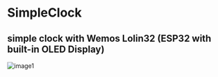 # SimpleClock
## simple clock with Wemos Lolin32 (ESP32 with built-in OLED Display) 

![image1](https://user-images.githubusercontent.com/77821412/222989339-69a970c4-608e-499f-9f16-bf007a5dd7d7.gif)
